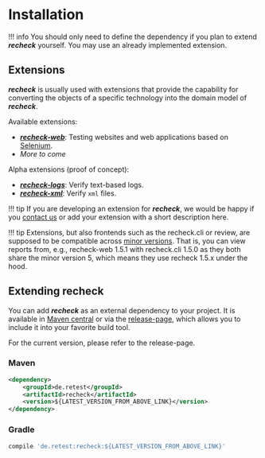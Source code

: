 # Installation

!!! info 
	You should only need to define the dependency if you plan to extend ***recheck*** yourself. You may use an already implemented extension.

## Extensions

***recheck*** is usually used with extensions that provide the capability for converting the objects of a specific technology into the domain model of ***recheck***.

Available extensions:

* [***recheck-web***](https://github.com/retest/recheck-web): Testing websites and web applications based on [Selenium](https://www.seleniumhq.org/).
* *More to come*

Alpha extensions (proof of concept):

* [***recheck-logs***](https://github.com/retest/recheck-logs): Verify text-based logs.
* [***recheck-xml***](https://github.com/retest/recheck-xml): Verify `xml` files.

!!! tip
	If you are developing an extension for ***recheck***, we would be happy if you [contact us](https://retest.de/contact-us/) or add your extension with a short description here.

!!! tip
	Extensions, but also frontends such as the recheck.cli or review, are supposed to be compatible across [minor versions](https://semver.org/). That is, you can view reports from, e.g., recheck-web 1.5.1 with recheck.cli 1.5.0 as they both share the minor version 5, which means they use recheck 1.5.x under the hood.

## Extending recheck

You can add ***recheck*** as an external dependency to your project. It is available in [Maven central](https://mvnrepository.com/artifact/de.retest/recheck) or via the [release-page](https://github.com/retest/recheck/releases), which allows you to include it into your favorite build tool.

For the current version, please refer to the release-page.

### Maven

```xml
<dependency>
	<groupId>de.retest</groupId>
	<artifactId>recheck</artifactId>
	<version>${LATEST_VERSION_FROM_ABOVE_LINK}</version>
</dependency>
```

### Gradle

```gradle
compile 'de.retest:recheck:${LATEST_VERSION_FROM_ABOVE_LINK}'
```
